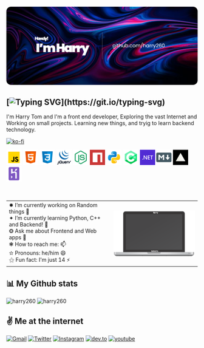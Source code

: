 ![Banner](https://raw.githubusercontent.com/Harry260/Harry260/main/images/Banner.png)

<!--Intro Text-->
## [![Typing SVG](https://readme-typing-svg.herokuapp.com?color=%230070F3&size=24&height=35&lines=Hello%2C+I+am+Harry+Tom+👋;I+am+a+developer!)](https://git.io/typing-svg)
I'm Harry Tom and I'm a front end developer, Exploring the vast Internet and Working on small projects. Learning new things, and tryig to learn backend technology.

[![ko-fi](https://ko-fi.com/img/githubbutton_sm.svg)](https://ko-fi.com/J3J16V6AZ)
<br>

<!--Skill badges-->
<div>
  <code><img height="40" src="https://raw.githubusercontent.com/Harry260/Harry260/main/images/javascript.png"></code>
  <code><img height="40" src="https://raw.githubusercontent.com/Harry260/Harry260/main/images/html.png"></code>
  <code><img height="40" src="https://raw.githubusercontent.com/Harry260/Harry260/main/images/css.png"></code>
  <code><img height="40" src="https://raw.githubusercontent.com/Harry260/Harry260/main/images/jquery.png"></code>
  <code><img height="40" src="https://raw.githubusercontent.com/Harry260/Harry260/main/images/node-js.png"></code>
  <code><img height="40" src="https://raw.githubusercontent.com/Harry260/Harry260/main/images/npm.png"></code>
  <code><img height="40" src="https://raw.githubusercontent.com/Harry260/Harry260/main/images/python.png"></code>
  <code><img height="40" src="https://raw.githubusercontent.com/Harry260/Harry260/main/images/cs.png"></code>
  <code><img height="40" src="https://raw.githubusercontent.com/Harry260/Harry260/main/images/net.png"></code>
  <code><img height="40" src="https://raw.githubusercontent.com/Harry260/Harry260/main/images/markdown.png"></code>
  <code><img height="40" src="https://raw.githubusercontent.com/Harry260/Harry260/main/images/vercel.png"></code>
  <code><img height="40" src="https://raw.githubusercontent.com/Harry260/Harry260/main/images/heroku.png"></code>
</div>
<br><br>

<!--Content IDK bruh-->
<table>
  <tr>
    <td valign="center">
        ✹ I’m currently working on Random things 🔭 <br>
        ✦ I’m currently learning Python, C++ and Backend! 🌱 <br>
        ❂ Ask me about Frontend and Web apps 💬 <br>
        ❃ How to reach me: 📫 <br>
        ✫  Pronouns: he/him 😄<br>
        ⚝  Fun fact: I'm just 14 ⚡<br>
    </td>
    <td>
        <img align="left" src="https://raw.githubusercontent.com/Harry260/Harry260/f192af810e2139bc3c4d60386818dff4c6d0f684/images/macbook.svg" width="312px" heigth="188px" />
    </td>
  </tr>
</table>

<!--Github Stats-->
## 📊 My Github stats
<div>
  <img align="top" src="https://github-readme-stats.vercel.app/api?username=harry260&show_icons=true&theme=gotham" alt="harry260" height="137px">

  <img align="top" src="https://github-readme-stats.vercel.app/api/top-langs/?username=harry260&layout=compact&langs_count=100&hide=Mathematica,ShaderLab,GLSL,HLSL&theme=radical&exclude_repo=PlanetPortal,OverheatingChaosGame,FizzBuzzEVERYTHING,ELEVATEgame,Eltusa1,Eltusa2,Eltusa3,Eltusa,ARRR,ELECTRIFIED" alt="harry260" height="137px">   
<div>

<!--Social badges-->
## ✌️ Me at the internet
  
  [![Gmail](https://img.shields.io/badge/Gmail-D14836?style=for-the-badge&logo=gmail&logoColor=white)](mailto:harrytom2606@gmail.com)
  [![Twitter](https://img.shields.io/badge/Twitter-1DA1F2?style=for-the-badge&logo=twitter&logoColor=white)](https://twitter.com/@me_harrify)
  [![Instagram](https://img.shields.io/badge/Instagram-E4405F?style=for-the-badge&logo=instagram&logoColor=white)](https://instagram.com/harrytom.py)
  [![dev.to](https://img.shields.io/badge/dev.to-0A0A0A?style=for-the-badge&logo=dev.to&logoColor=white)](https://dev.to/harrify)
  [![youtube](	https://img.shields.io/badge/YouTube-FF0000?style=for-the-badge&logo=youtube&logoColor=white)](https://www.youtube.com/channel/UClUfC4LfzheWm-8qAg6Nq3g)

